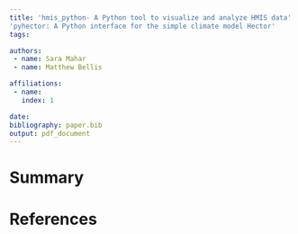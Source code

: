 ```yaml
---
title: 'hmis_python- A Python tool to visualize and analyze HMIS data'
'pyhector: A Python interface for the simple climate model Hector'
tags:

authors:
 - name: Sara Mahar
 - name: Matthew Bellis

affiliations:
 - name: 
   index: 1

date: 
bibliography: paper.bib
output: pdf_document
---
```


# Summary


# References